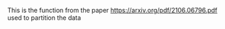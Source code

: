 This is the function from the paper https://arxiv.org/pdf/2106.06796.pdf used to partition the data
